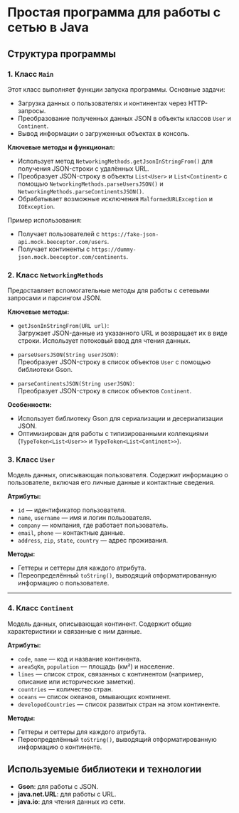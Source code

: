 # Простая программа для работы с сетью в Java

## Структура программы

### **1. Класс `Main`**
Этот класс выполняет функции запуска программы. Основные задачи:
- Загрузка данных о пользователях и континентах через HTTP-запросы.
- Преобразование полученных данных JSON в объекты классов `User` и `Continent`.
- Вывод информации о загруженных объектах в консоль.

**Ключевые методы и функционал:**
- Использует метод `NetworkingMethods.getJsonInStringFrom()` для получения JSON-строки с удалённых URL.
- Преобразует JSON-строку в объекты `List<User>` и `List<Continent>` с помощью `NetworkingMethods.parseUsersJSON()` и `NetworkingMethods.parseContinentsJSON()`.
- Обрабатывает возможные исключения `MalformedURLException` и `IOException`.

Пример использования:
- Получает пользователей с `https://fake-json-api.mock.beeceptor.com/users`.
- Получает континенты с `https://dummy-json.mock.beeceptor.com/continents`.

### **2. Класс `NetworkingMethods`**
Предоставляет вспомогательные методы для работы с сетевыми запросами и парсингом JSON.

**Ключевые методы:**
- `getJsonInStringFrom(URL url)`:  
  Загружает JSON-данные из указанного URL и возвращает их в виде строки. Использует потоковый ввод для чтения данных.

- `parseUsersJSON(String userJSON)`:  
  Преобразует JSON-строку в список объектов `User` с помощью библиотеки Gson.

- `parseContinentsJSON(String userJSON)`:  
  Преобразует JSON-строку в список объектов `Continent`.

**Особенности:**
- Использует библиотеку Gson для сериализации и десериализации JSON.
- Оптимизирован для работы с типизированными коллекциями (`TypeToken<List<User>>` и `TypeToken<List<Continent>>`).

### **3. Класс `User`**
Модель данных, описывающая пользователя. Содержит информацию о пользователе, включая его личные данные и контактные сведения.

**Атрибуты:**
- `id` — идентификатор пользователя.
- `name`, `username` — имя и логин пользователя.
- `company` — компания, где работает пользователь.
- `email`, `phone` — контактные данные.
- `address`, `zip`, `state`, `country` — адрес проживания.

**Методы:**
- Геттеры и сеттеры для каждого атрибута.
- Переопределённый `toString()`, выводящий отформатированную информацию о пользователе.

---

### **4. Класс `Continent`**
Модель данных, описывающая континент. Содержит общие характеристики и связанные с ним данные.

**Атрибуты:**
- `code`, `name` — код и название континента.
- `areaSqKm`, `population` — площадь (км²) и население.
- `lines` — список строк, связанных с континентом (например, описание или исторические заметки).
- `countries` — количество стран.
- `oceans` — список океанов, омывающих континент.
- `developedCountries` — список развитых стран на этом континенте.

**Методы:**
- Геттеры и сеттеры для каждого атрибута.
- Переопределённый `toString()`, выводящий отформатированную информацию о континенте.

## Используемые библиотеки и технологии
- **Gson**: для работы с JSON.
- **java.net.URL**: для работы с URL.
- **java.io**: для чтения данных из сети.
